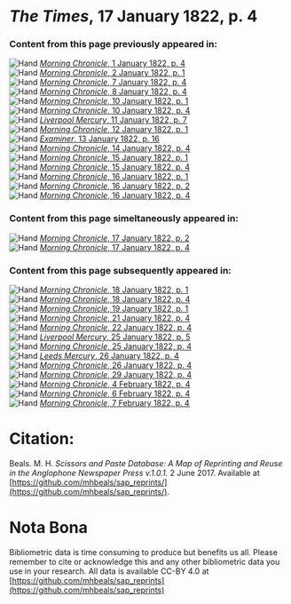 # *The Times*, 17 January 1822, p. 4  
  
### Content from this page previously appeared in:  
![Hand](http://scissorsandpaste.net/wp-content/uploads/2017/06/smallhandpointer.png) [*Morning Chronicle*, 1 January 1822, p. 4](https://mhbeals.github.io/sap_html/Morning-Chronicle/Morning-Chronicle-1-January-1822-p-4)  
![Hand](http://scissorsandpaste.net/wp-content/uploads/2017/06/smallhandpointer.png) [*Morning Chronicle*, 2 January 1822, p. 1](https://mhbeals.github.io/sap_html/Morning-Chronicle/Morning-Chronicle-2-January-1822-p-1)  
![Hand](http://scissorsandpaste.net/wp-content/uploads/2017/06/smallhandpointer.png) [*Morning Chronicle*, 7 January 1822, p. 4](https://mhbeals.github.io/sap_html/Morning-Chronicle/Morning-Chronicle-7-January-1822-p-4)  
![Hand](http://scissorsandpaste.net/wp-content/uploads/2017/06/smallhandpointer.png) [*Morning Chronicle*, 8 January 1822, p. 4](https://mhbeals.github.io/sap_html/Morning-Chronicle/Morning-Chronicle-8-January-1822-p-4)  
![Hand](http://scissorsandpaste.net/wp-content/uploads/2017/06/smallhandpointer.png) [*Morning Chronicle*, 10 January 1822, p. 1](https://mhbeals.github.io/sap_html/Morning-Chronicle/Morning-Chronicle-10-January-1822-p-1)  
![Hand](http://scissorsandpaste.net/wp-content/uploads/2017/06/smallhandpointer.png) [*Morning Chronicle*, 10 January 1822, p. 4](https://mhbeals.github.io/sap_html/Morning-Chronicle/Morning-Chronicle-10-January-1822-p-4)  
![Hand](http://scissorsandpaste.net/wp-content/uploads/2017/06/smallhandpointer.png) [*Liverpool Mercury*, 11 January 1822, p. 7](https://mhbeals.github.io/sap_html/Liverpool-Mercury/Liverpool-Mercury-11-January-1822-p-7)  
![Hand](http://scissorsandpaste.net/wp-content/uploads/2017/06/smallhandpointer.png) [*Morning Chronicle*, 12 January 1822, p. 1](https://mhbeals.github.io/sap_html/Morning-Chronicle/Morning-Chronicle-12-January-1822-p-1)  
![Hand](http://scissorsandpaste.net/wp-content/uploads/2017/06/smallhandpointer.png) [*Examiner*, 13 January 1822, p. 16](https://mhbeals.github.io/sap_html/Examiner/Examiner-13-January-1822-p-16)  
![Hand](http://scissorsandpaste.net/wp-content/uploads/2017/06/smallhandpointer.png) [*Morning Chronicle*, 14 January 1822, p. 4](https://mhbeals.github.io/sap_html/Morning-Chronicle/Morning-Chronicle-14-January-1822-p-4)  
![Hand](http://scissorsandpaste.net/wp-content/uploads/2017/06/smallhandpointer.png) [*Morning Chronicle*, 15 January 1822, p. 1](https://mhbeals.github.io/sap_html/Morning-Chronicle/Morning-Chronicle-15-January-1822-p-1)  
![Hand](http://scissorsandpaste.net/wp-content/uploads/2017/06/smallhandpointer.png) [*Morning Chronicle*, 15 January 1822, p. 4](https://mhbeals.github.io/sap_html/Morning-Chronicle/Morning-Chronicle-15-January-1822-p-4)  
![Hand](http://scissorsandpaste.net/wp-content/uploads/2017/06/smallhandpointer.png) [*Morning Chronicle*, 16 January 1822, p. 1](https://mhbeals.github.io/sap_html/Morning-Chronicle/Morning-Chronicle-16-January-1822-p-1)  
![Hand](http://scissorsandpaste.net/wp-content/uploads/2017/06/smallhandpointer.png) [*Morning Chronicle*, 16 January 1822, p. 2](https://mhbeals.github.io/sap_html/Morning-Chronicle/Morning-Chronicle-16-January-1822-p-2)  
![Hand](http://scissorsandpaste.net/wp-content/uploads/2017/06/smallhandpointer.png) [*Morning Chronicle*, 16 January 1822, p. 4](https://mhbeals.github.io/sap_html/Morning-Chronicle/Morning-Chronicle-16-January-1822-p-4)  
  
### Content from this page simeltaneously appeared in:  
![Hand](http://scissorsandpaste.net/wp-content/uploads/2017/06/smallhandpointer.png) [*Morning Chronicle*, 17 January 1822, p. 2](https://mhbeals.github.io/sap_html/Morning-Chronicle/Morning-Chronicle-17-January-1822-p-2)  
![Hand](http://scissorsandpaste.net/wp-content/uploads/2017/06/smallhandpointer.png) [*Morning Chronicle*, 17 January 1822, p. 4](https://mhbeals.github.io/sap_html/Morning-Chronicle/Morning-Chronicle-17-January-1822-p-4)  
  
### Content from this page subsequently appeared in:  
![Hand](http://scissorsandpaste.net/wp-content/uploads/2017/06/smallhandpointer.png) [*Morning Chronicle*, 18 January 1822, p. 1](https://mhbeals.github.io/sap_html/Morning-Chronicle/Morning-Chronicle-18-January-1822-p-1)  
![Hand](http://scissorsandpaste.net/wp-content/uploads/2017/06/smallhandpointer.png) [*Morning Chronicle*, 18 January 1822, p. 4](https://mhbeals.github.io/sap_html/Morning-Chronicle/Morning-Chronicle-18-January-1822-p-4)  
![Hand](http://scissorsandpaste.net/wp-content/uploads/2017/06/smallhandpointer.png) [*Morning Chronicle*, 19 January 1822, p. 1](https://mhbeals.github.io/sap_html/Morning-Chronicle/Morning-Chronicle-19-January-1822-p-1)  
![Hand](http://scissorsandpaste.net/wp-content/uploads/2017/06/smallhandpointer.png) [*Morning Chronicle*, 21 January 1822, p. 4](https://mhbeals.github.io/sap_html/Morning-Chronicle/Morning-Chronicle-21-January-1822-p-4)  
![Hand](http://scissorsandpaste.net/wp-content/uploads/2017/06/smallhandpointer.png) [*Morning Chronicle*, 22 January 1822, p. 4](https://mhbeals.github.io/sap_html/Morning-Chronicle/Morning-Chronicle-22-January-1822-p-4)  
![Hand](http://scissorsandpaste.net/wp-content/uploads/2017/06/smallhandpointer.png) [*Liverpool Mercury*, 25 January 1822, p. 5](https://mhbeals.github.io/sap_html/Liverpool-Mercury/Liverpool-Mercury-25-January-1822-p-5)  
![Hand](http://scissorsandpaste.net/wp-content/uploads/2017/06/smallhandpointer.png) [*Morning Chronicle*, 25 January 1822, p. 4](https://mhbeals.github.io/sap_html/Morning-Chronicle/Morning-Chronicle-25-January-1822-p-4)  
![Hand](http://scissorsandpaste.net/wp-content/uploads/2017/06/smallhandpointer.png) [*Leeds Mercury*, 26 January 1822, p. 4](https://mhbeals.github.io/sap_html/Leeds-Mercury/Leeds-Mercury-26-January-1822-p-4)  
![Hand](http://scissorsandpaste.net/wp-content/uploads/2017/06/smallhandpointer.png) [*Morning Chronicle*, 26 January 1822, p. 4](https://mhbeals.github.io/sap_html/Morning-Chronicle/Morning-Chronicle-26-January-1822-p-4)  
![Hand](http://scissorsandpaste.net/wp-content/uploads/2017/06/smallhandpointer.png) [*Morning Chronicle*, 29 January 1822, p. 4](https://mhbeals.github.io/sap_html/Morning-Chronicle/Morning-Chronicle-29-January-1822-p-4)  
![Hand](http://scissorsandpaste.net/wp-content/uploads/2017/06/smallhandpointer.png) [*Morning Chronicle*, 4 February 1822, p. 4](https://mhbeals.github.io/sap_html/Morning-Chronicle/Morning-Chronicle-4-February-1822-p-4)  
![Hand](http://scissorsandpaste.net/wp-content/uploads/2017/06/smallhandpointer.png) [*Morning Chronicle*, 6 February 1822, p. 4](https://mhbeals.github.io/sap_html/Morning-Chronicle/Morning-Chronicle-6-February-1822-p-4)  
![Hand](http://scissorsandpaste.net/wp-content/uploads/2017/06/smallhandpointer.png) [*Morning Chronicle*, 7 February 1822, p. 4](https://mhbeals.github.io/sap_html/Morning-Chronicle/Morning-Chronicle-7-February-1822-p-4)  


# Citation: 

Beals. M. H. *Scissors and Paste Database: A Map of Reprinting and Reuse in the Anglophone Newspaper Press v.1.0.1.* 2 June 2017. Available at [https://github.com/mhbeals/sap_reprints/](https://github.com/mhbeals/sap_reprints/). 

# Nota Bona

Bibliometric data is time consuming to produce but benefits us all. Please remember to cite or acknowledge this and any other bibliometric data you use in your research. All data is available CC-BY 4.0 at [https://github.com/mhbeals/sap_reprints](https://github.com/mhbeals/sap_reprints)